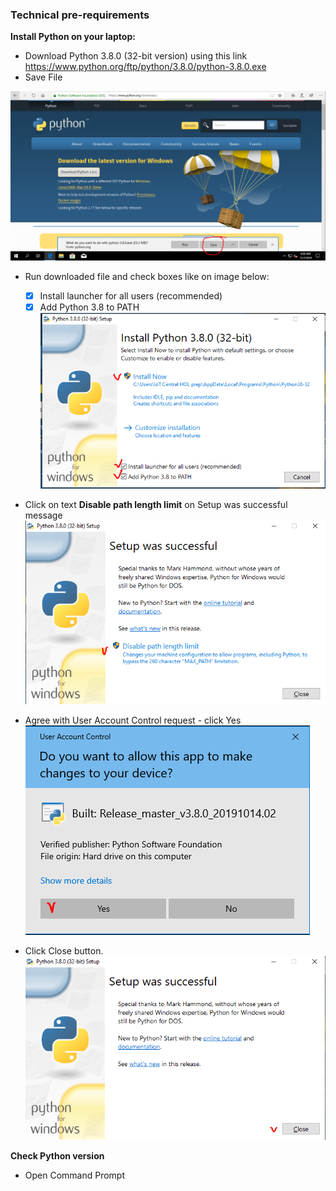 ### Technical pre-requirements
**Install Python on your laptop:**
* Download Python 3.8.0 (32-bit version) using this link https://www.python.org/ftp/python/3.8.0/python-3.8.0.exe
* Save File

![](media/Save-Run.png)

* Run downloaded file and check boxes like on image below:
  - [x] Install launcher for all users (recommended)
  - [x] Add Python 3.8 to PATH
  ![](media/run-tick.png)

* Click on text **Disable path length limit** on Setup was successful message
![](media/disable-260-limit.png)

* Agree with User Account Control request - click Yes
![](media/UAC-yes.png)

* Click Close button.
![](media/close.png)

**Check Python version**
* Open Command Prompt

